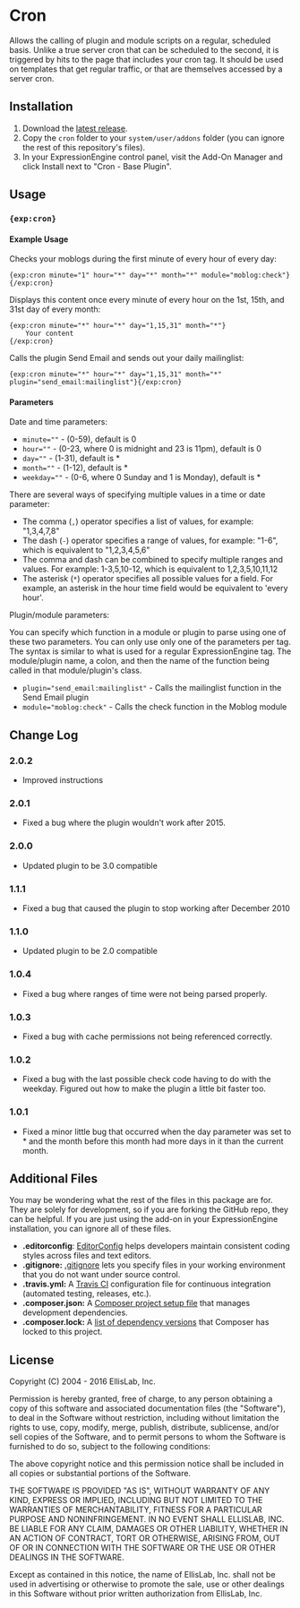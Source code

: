 # Cron

Allows the calling of plugin and module scripts on a regular, scheduled basis. Unlike a true server cron that can be scheduled to the second, it is triggered by hits to the page that includes your cron tag. It should be used on templates that get regular traffic, or that are themselves accessed by a server cron.

## Installation

1. Download the [latest release](https://github.com/EllisLab/Cron/releases/latest).
2. Copy the `cron` folder to your `system/user/addons` folder (you can ignore the rest of this repository's files).
3. In your ExpressionEngine control panel, visit the Add-On Manager and click Install next to "Cron - Base Plugin".

## Usage

### `{exp:cron}`

#### Example Usage

Checks your moblogs during the first minute of every hour of every day:

```
{exp:cron minute="1" hour="*" day="*" month="*" module="moblog:check"}{/exp:cron}
```

Displays this content once every minute of every hour on the 1st, 15th, and 31st day of every month:

```
{exp:cron minute="*" hour="*" day="1,15,31" month="*"}
    Your content
{/exp:cron}
```

Calls the plugin Send Email and sends out your daily mailinglist:

```
{exp:cron minute="*" hour="*" day="1,15,31" month="*" plugin="send_email:mailinglist"}{/exp:cron}
```

#### Parameters

Date and time parameters:

- `minute=""` - (0-59), default is 0
- `hour=""` - (0-23, where 0 is midnight and 23 is 11pm), default is 0
- `day=""` - (1-31), default is *
- `month=""` - (1-12), default is *
- `weekday=""` - (0-6, where 0 Sunday and 1 is Monday), default is *

There are several ways of specifying multiple values in a time or date parameter:

- The comma (`,`) operator specifies a list of values, for example: "1,3,4,7,8"
- The dash (`-`) operator specifies a range of values, for example: "1-6", which is equivalent to "1,2,3,4,5,6"
- The comma and dash can be combined to specify multiple ranges and values. For example: 1-3,5,10-12, which is equivalent to 1,2,3,5,10,11,12
- The asterisk (`*`) operator specifies all possible values for a field. For example, an asterisk in the hour time field would be equivalent to 'every hour'.

Plugin/module parameters:

You can specify which function in a module or plugin to parse using one of these two parameters. You can only use only one of
the parameters per tag. The syntax is similar to what is used for a regular ExpressionEngine tag. The module/plugin name, a colon,
and then the name of the function being called in that module/plugin's class.

- `plugin="send_email:mailinglist"` - Calls the mailinglist function in the Send Email plugin
- `module="moblog:check"` - Calls the check function in the Moblog module


## Change Log

### 2.0.2

- Improved instructions

### 2.0.1

- Fixed a bug where the plugin wouldn't work after 2015.

### 2.0.0

- Updated plugin to be 3.0 compatible

### 1.1.1

- Fixed a bug that caused the plugin to stop working after December 2010

### 1.1.0

- Updated plugin to be 2.0 compatible

### 1.0.4

- Fixed a bug where ranges of time were not being parsed properly.

### 1.0.3

- Fixed a bug with cache permissions not being referenced correctly.

### 1.0.2

- Fixed a bug with the last possible check code having to do with the weekday.
Figured out how to make the plugin a little bit faster too.

### 1.0.1

- Fixed a minor little bug that occurred when the day parameter was set to *
and the month before this month had more days in it than the current month.

## Additional Files

You may be wondering what the rest of the files in this package are for. They are solely for development, so if you are forking the GitHub repo, they can be helpful. If you are just using the add-on in your ExpressionEngine installation, you can ignore all of these files.

- **.editorconfig**: [EditorConfig](http://editorconfig.org) helps developers maintain consistent coding styles across files and text editors.
- **.gitignore:** [.gitignore](https://git-scm.com/docs/gitignore) lets you specify files in your working environment that you do not want under source control.
- **.travis.yml:** A [Travis CI](https://travis-ci.org) configuration file for continuous integration (automated testing, releases, etc.).
- **.composer.json:** A [Composer project setup file](https://getcomposer.org/doc/01-basic-usage.md) that manages development dependencies.
- **.composer.lock:** A [list of dependency versions](https://getcomposer.org/doc/01-basic-usage.md#composer-lock-the-lock-file) that Composer has locked to this project.

## License

Copyright (C) 2004 - 2016 EllisLab, Inc.

Permission is hereby granted, free of charge, to any person obtaining a copy of this software and associated documentation files (the "Software"), to deal in the Software without restriction, including without limitation the rights to use, copy, modify, merge, publish, distribute, sublicense, and/or sell copies of the Software, and to permit persons to whom the Software is furnished to do so, subject to the following conditions:

The above copyright notice and this permission notice shall be included in all copies or substantial portions of the Software.

THE SOFTWARE IS PROVIDED "AS IS", WITHOUT WARRANTY OF ANY KIND, EXPRESS OR IMPLIED, INCLUDING BUT NOT LIMITED TO THE WARRANTIES OF MERCHANTABILITY, FITNESS FOR A PARTICULAR PURPOSE AND NONINFRINGEMENT. IN NO EVENT SHALL ELLISLAB, INC. BE LIABLE FOR ANY CLAIM, DAMAGES OR OTHER LIABILITY, WHETHER IN AN ACTION OF CONTRACT, TORT OR OTHERWISE, ARISING FROM, OUT OF OR IN CONNECTION WITH THE SOFTWARE OR THE USE OR OTHER DEALINGS IN THE SOFTWARE.

Except as contained in this notice, the name of EllisLab, Inc. shall not be used in advertising or otherwise to promote the sale, use or other dealings in this Software without prior written authorization from EllisLab, Inc.
